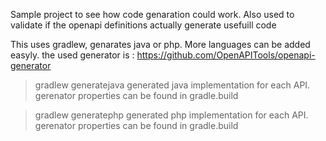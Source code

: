 Sample project to see how code genaration could work. Also used to validate if the openapi definitions actually generate usefuill code

This uses gradlew, genarates java or php. More languages can be added easyly.
the used generator is : https://github.com/OpenAPITools/openapi-generator

> gradlew generatejava 
generated java implementation for each API. gerenator properties can be found in gradle.build

> gradlew generatephp 
generated php implementation for each API. gerenator properties can be found in gradle.build

